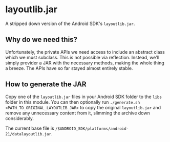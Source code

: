 # layoutlib.jar

A stripped down version of the Android SDK's `layoutlib.jar`.

## Why do we need this?

Unfortunately, the private APIs we need access to include an abstract class which we must subclass. This is not possible via reflection. Instead, we'll simply provider a JAR with the necessary methods, making the whole thing a breeze. The APIs have so far stayed almost entirely stable.

## How to generate the JAR

Copy one of the `layoutlib.jar` files in your Android SDK folder to the `libs` folder in this module. You can then optionally run `./generate.sh <PATH_TO_ORIGINAL_LAYOUTLIB_JAR>` to copy the original `layoutlib.jar` and remove any unnecessary content from it, slimming the archive down considerably.

The current base file is `/$ANDROID_SDK/platforms/android-21/datalayoutlib.jar`.
